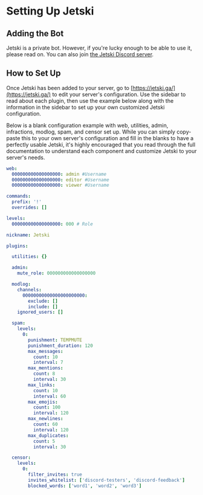 # Setting Up Jetski

## Adding the Bot

Jetski is a private bot. However, if you're lucky enough to be able to use it, please read on. You can also join [the Jetski Discord server](https://discord.gg/CQX3Gju).

## How to Set Up

Once Jetski has been added to your server, go to [https://jetski.ga/](https://jetski.ga/) to edit your server's configuration. Use the sidebar to read about each plugin, then use the example below along with the information in the sidebar to set up your own customized Jetski configuration.

Below is a blank configuration example with web, utilities, admin, infractions, modlog, spam, and censor set up. While you can simply copy-paste this to your own server's configuration and fill in the blanks to have a perfectly usable Jetski, it's highly encouraged that you read through the full documentation to understand each component and customize Jetski to your server's needs.

```yaml
web:
  000000000000000000: admin #Username
  000000000000000000: editor #Username
  000000000000000000: viewer #Username

commands:
  prefix: '!'
  overrides: []

levels:
  000000000000000000: 000 # Role

nickname: Jetski

plugins:

  utilities: {}

  admin:
    mute_role: 000000000000000000

  modlog:
    channels:
      00000000000000000000000:
        exclude: []
        include: []
    ignored_users: []

  spam:
    levels:
      0:
        punishment: TEMPMUTE
        punishment_duration: 120
        max_messages:
          count: 10
          interval: 7
        max_mentions:
          count: 8
          interval: 30
        max_links:
          count: 10
          interval: 60
        max_emojis:
          count: 100
          interval: 120
        max_newlines:
          count: 60
          interval: 120
        max_duplicates:
          count: 5
          interval: 30

  censor:
    levels:
      0:
        filter_invites: true
        invites_whitelist: ['discord-testers', 'discord-feedback']
        blocked_words: ['word1', 'word2', 'word3']
```

